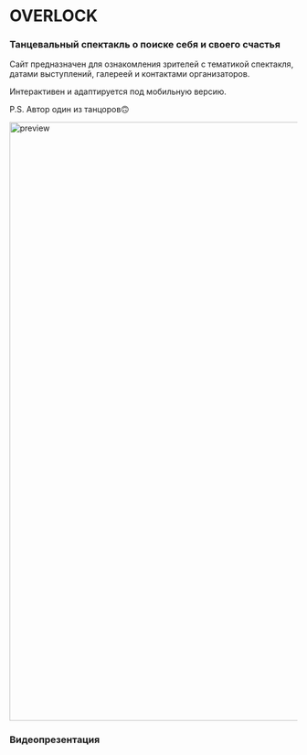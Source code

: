 # OVERLOCK
### Танцевальный спектакль о поиске себя и своего счастья


Сайт предназначен для ознакомления зрителей с тематикой спектакля, датами выступлений, галереей и контактами организаторов.

Интерактивен и адаптируется под мобильную версию.

P.S. Автор один из танцоров🙃

<img width="1906" height="1048" alt="preview" src="https://github.com/user-attachments/assets/85dcefc6-f1df-418f-a52e-c1195620d4be" />


### Видеопрезентация
